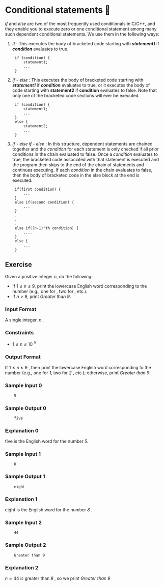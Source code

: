 # Conditional statements 🔀

*if* and *else* are two of the most frequently used conditionals in C/C++, and they enable you to execute zero or one conditional statement among many such dependent conditional statements. We use them in the following ways:

1. *if* : This executes the body of bracketed code starting with ***statement1***  if ***condition*** evaluates to true.

        if (condition) { 
            statement1; 
            ...  
        }

2. *if - else* : This executes the body of bracketed code starting with ***statement1***  if ***condition*** evaluates to true, or it executes the body of code starting with  **statement2** if **condition**  evaluates to false. Note that only one of the bracketed code sections will ever be executed.


        if (condition) {  
            statement1; 
            ...  
        }
        else {  
            statement2;  
            ...  
        }   

3. *if - else if - else* : In this structure, dependent statements are chained together and the *condition*  for each statement is only checked if all prior conditions in the chain evaluated to false. Once a *condition* evaluates to true, the bracketed code associated with that statement is executed and the program then skips to the end of the chain of statements and continues executing. If each *condition* in the chain evaluates to false, then the body of bracketed code in the else block at the end is executed.

        if(first condition) {
            ...
        }
        else if(second condition) {
            ...
        }
        .
        .
        .
        else if((n-1)'th condition) {
            ....
        }
        else {
            ...
        }

## Exercise

Given a positive integer *n*, do the following:

- If $1 \leq n \leq 9$, print the lowercase English word corresponding to the number (e.g., one for , two for , etc.).  
- If $n>9$, print *Greater than 9*.

### Input Format

A single integer, *n*.

### Constraints
- $1 \leq n \leq 10^{~9}$ 

### Output Format

If $1 \leq n \leq 9$ , then print the lowercase English word corresponding to the number (e.g., one for *1*, two for *2* , etc.); otherwise, print *Greater than 9*.

### Sample Input 0

        5
### Sample Output 0

        five
### Explanation 0

five is the English word for the number *5*.

### Sample Input 1

        8
### Sample Output 1

        eight
### Explanation 1

eight is the English word for the number *8* .

### Sample Input 2

        44
### Sample Output 2

        Greater than 9
### Explanation 2

 $n=44$ is greater than *9* , so we print *Greater than 9*
